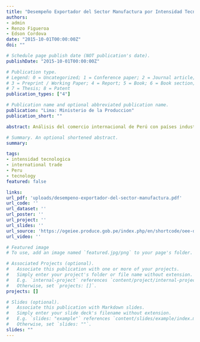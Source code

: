 ```yaml
---
title: "Desempeño Exportador del Sector Manufactura por Intensidad Tecnológica"
authors:
- admin
- Renzo Figueroa
- Edson Cordova
date: "2015-10-01T00:00:00Z"
doi: ""

# Schedule page publish date (NOT publication's date).
publishDate: "2015-10-01T00:00:00Z"

# Publication type.
# Legend: 0 = Uncategorized; 1 = Conference paper; 2 = Journal article;
# 3 = Preprint / Working Paper; 4 = Report; 5 = Book; 6 = Book section;
# 7 = Thesis; 8 = Patent
publication_types: ["4"]

# Publication name and optional abbreviated publication name.
publication: "Lima: Ministerio de la Produccion"
publication_short: ""

abstract: Análisis del comercio internacional de Perú con países industrializados revela una dependencia de exportaciones basadas en recursos naturales, impulsadas por altos precios minerales. Sin embargo, estos países también importan productos manufacturados, como cobre refinado y vegetales preparados. En la última década, Perú ha buscado diversificar su canasta exportadora mediante acuerdos comerciales, aunque inicialmente la coyuntura económica no favoreció tal transformación. Recientemente, debido a la caída de los precios de los metales, las exportaciones se han reorientado hacia mercados andinos y sectores no tradicionales. Aunque las exportaciones industriales aún son modestas, se espera retomar el crecimiento previo a la crisis económica. Otros países latinoamericanos han incrementado sus exportaciones manufactureras de baja, media y alta tecnología debido a un crecimiento moderado.

# Summary. An optional shortened abstract.
summary: 

tags:
- intensidad tecnologica
- international trade
- Peru
- tecnology
featured: false

links:
url_pdf: 'uploads/desempeno-exportador-del-sector-manufactura.pdf'
url_code: ''
url_dataset: ''
url_poster: ''
url_project: ''
url_slides: ''
url_source: 'https://ogeiee.produce.gob.pe/index.php/en/shortcode/oee-documentos-publicaciones/publicaciones-anuales/item/794-desempeno-exportador-del-sector-manufacturero-por-intensidad-tecnologica'
url_video: ''

# Featured image
# To use, add an image named `featured.jpg/png` to your page's folder. 

# Associated Projects (optional).
#   Associate this publication with one or more of your projects.
#   Simply enter your project's folder or file name without extension.
#   E.g. `internal-project` references `content/project/internal-project/index.md`.
#   Otherwise, set `projects: []`.
projects: []

# Slides (optional).
#   Associate this publication with Markdown slides.
#   Simply enter your slide deck's filename without extension.
#   E.g. `slides: "example"` references `content/slides/example/index.md`.
#   Otherwise, set `slides: ""`.
slides: ""
---
```

